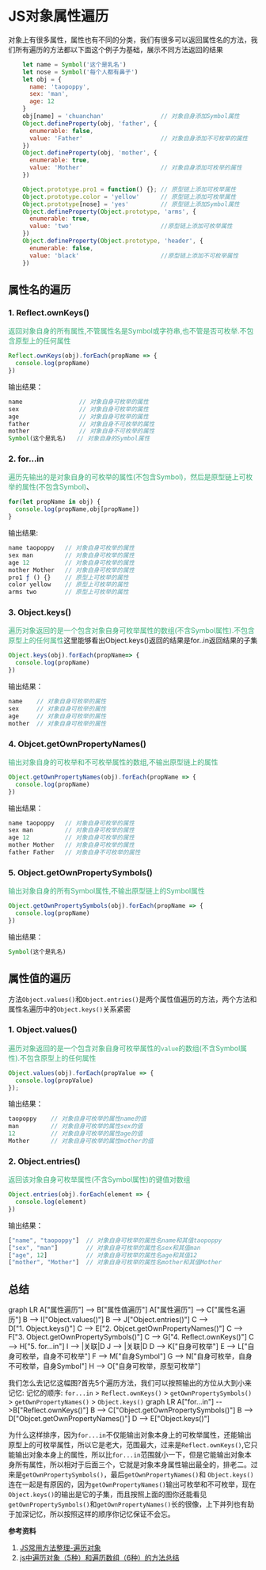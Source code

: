 # JS对象属性遍历
对象上有很多属性，属性也有不同的分类，我们有很多可以返回属性名的方法，我们所有遍历的方法都以下面这个例子为基础，展示不同方法返回的结果
```javascript
    let name = Symbol('这个是乳名')
    let nose = Symbol('每个人都有鼻子')
    let obj = {
      name: 'taopoppy',
      sex: 'man',
      age: 12
    }
    obj[name] = 'chuanchan'                // 对象自身添加Symbol属性
    Object.defineProperty(obj, 'father', {
      enumerable: false,
      value: 'Father'                      // 对象自身添加不可枚举的属性
    })
    Object.defineProperty(obj, 'mother', {
      enumerable: true,
      value: 'Mother'                      // 对象自身添加可枚举的属性
    })

    Object.prototype.pro1 = function() {}; // 原型链上添加可枚举属性
    Object.prototype.color = 'yellow'      // 原型链上添加可枚举属性
    Object.prototype[nose] = 'yes'         // 原型链上添加Symbol属性
    Object.defineProperty(Object.prototype, 'arms', {
      enumerable: true,
      value: 'two'                         //原型链上添加可枚举属性
    })
    Object.defineProperty(Object.prototype, 'header', {
      enumerable: false,
      value: 'black'                       //原型链上添加不可枚举属性
    })
```

## 属性名的遍历

### 1. Reflect.ownKeys()
<font color=#3eaf7c>返回对象自身的所有属性,不管属性名是Symbol或字符串,也不管是否可枚举.不包含原型上的任何属性</font>
```javascript
Reflect.ownKeys(obj).forEach(propName => {
  console.log(propName)
})
```
输出结果：
```javascript
name                // 对象自身可枚举的属性
sex                 // 对象自身可枚举的属性
age                 // 对象自身可枚举的属性
father              // 对象自身不可枚举的属性
mother              // 对象自身不可枚举的属性
Symbol(这个是乳名)   // 对象自身的Symbol属性
```

### 2. for...in
<font color=#3eaf7c>遍历先输出的是对象自身的可枚举的属性(不包含Symbol)，然后是原型链上可枚举的属性(不包含Symbol)</font>、

```javascript
for(let propName in obj) {
  console.log(propName,obj[propName])
}
```
输出结果: 
```javascript
name taopoppy   // 对象自身可枚举的属性
sex man         // 对象自身可枚举的属性
age 12          // 对象自身可枚举的属性
mother Mother   // 对象自身可枚举的属性
pro1 ƒ () {}    // 原型上可枚举的属性
color yellow    // 原型上可枚举的属性
arms two        // 原型上可枚举的属性
```

### 3. Object.keys()
<font color=#3eaf7c>遍历对象返回的是一个包含对象自身可枚举属性的数组(不含Symbol属性).不包含原型上的任何属性</font>这里能够看出Object.keys()返回的结果是for..in返回结果的子集
```javascript
Object.keys(obj).forEach(propName=> {
  console.log(propName)
})
```
输出结果：
```javascript
name    // 对象自身可枚举的属性
sex     // 对象自身可枚举的属性
age     // 对象自身可枚举的属性
mother  // 对象自身可枚举的属性
```

### 4. Objcet.getOwnPropertyNames()
<font color=#3eaf7c>输出对象自身的可枚举和不可枚举属性的数组,不输出原型链上的属性</font>
```javascript
Object.getOwnPropertyNames(obj).forEach(propName => {
  console.log(propName)
})
```
输出结果：
```javascript
name taopoppy   // 对象自身可枚举的属性
sex man         // 对象自身可枚举的属性
age 12          // 对象自身可枚举的属性
mother Mother   // 对象自身可枚举的属性
father Father   // 对象自身不可枚举的属性
```

### 5. Object.getOwnPropertySymbols()
<font color=#3eaf7c>输出对象自身的所有Symbol属性,不输出原型链上的Symbol属性</font>
```javascript
Object.getOwnPropertySymbols(obj).forEach(propName => {
  console.log(propName)
})
```
输出结果：
```javascript
Symbol(这个是乳名)
```

## 属性值的遍历
方法`Object.values()`和`Object.entries()`是两个属性值遍历的方法，两个方法和属性名遍历中的`Object.keys()`关系紧密

### 1. Object.values()
<font color=#3eaf7c>遍历对象返回的是一个包含对象自身可枚举属性的`value`的数组(不含Symbol属性).不包含原型上的任何属性</font>
```javascript
Object.values(obj).forEach(propValue => {
  console.log(propValue)
});
```
输出结果：
```javascript
taopoppy    // 对象自身可枚举的属性name的值
man         // 对象自身可枚举的属性sex的值
12          // 对象自身可枚举的属性age的值
Mother      // 对象自身可枚举的属性mother的值
```

### 2. Object.entries()
<font color=#3eaf7c>返回该对象自身可枚举属性(不含Symbol属性)的键值对数组</font>
```javascript
Object.entries(obj).forEach(element => {
  console.log(element)
})
```
输出结果：
```javascript
["name", "taopoppy"]  // 对象自身可枚举的属性名name和其值taopoppy
["sex", "man"]        // 对象自身可枚举的属性名sex和其值man
["age", 12]           // 对象自身可枚举的属性名age和其值12
["mother", "Mother"]  // 对象自身可枚举的属性名mother和其值Mother
```

## 总结
<mermaid>
graph LR
  A["属性遍历"] --> B["属性值遍历"]
  A["属性遍历"] --> C["属性名遍历"]
  B --> I["Object.values()"]
  B --> J["Object.entries()"]
  C --> D["1.&nbsp;Object.keys()"]
  C --> E["2.&nbsp;Objcet.getOwnPropertyNames()"]
  C --> F["3.&nbsp;Object.getOwnPropertySymbols()"]
  C --> G["4.&nbsp;Reflect.ownKeys()"]
  C --> H["5.&nbsp;for...in"]
  I --> |关联|D
  J --> |关联|D
  D --> K["自身可枚举"]
  E --> L["自身可枚举，自身不可枚举"]
  F --> M["自身Symbol"]
  G --> N["自身可枚举，自身不可枚举，自身Symbol"]
  H --> O["自身可枚举，原型可枚举"]
</mermaid>

我们怎么去记忆这幅图?首先5个遍历方法，我们可以按照输出的方位从大到小来记忆:
记忆的顺序: `for...in` > `Reflect.ownKeys()` > `getOwnPropertySymbols()` > `getOwnPropertyNames()` > `Object.keys()`
<mermaid>
graph LR
  A["for...in"] -->B["Reflect.ownKeys()"]
  B --> C["Object.getOwnPropertySymbols()"]
  B --> D["Objcet.getOwnPropertyNames()"]
  D --> E["Object.keys()"]
</mermaid>

为什么这样排序，因为`for...in`不仅能输出对象本身上的可枚举属性，还能输出原型上的可枚举属性，所以它是老大，范围最大，过来是`Reflect.ownKeys()`,它只能输出对象本身上的属性，所以比`for...in`范围就小一下，但是它能输出对象本身所有属性，所以相对于后面三个，它就是对象本身属性输出最全的，排老二。过来是`getOwnPropertySymbols()`，最后`getOwnPropertyNames()`和 `Object.keys()`连在一起是有原因的，因为`getOwnPropertyNames()`输出可枚举和不可枚举，现在`Object.keys()`的输出是它的子集，而且按照上面的图你还能看见`getOwnPropertySymbols()`和`getOwnPropertyNames()`长的很像，上下并列也有助于加深记忆，所以按照这样的顺序你记忆保证不会忘。





**参考资料**
1. [JS常用方法整理-遍历对象](https://cloud.tencent.com/developer/article/1195953)
2. [js中遍历对象（5种）和遍历数组（6种）的方法总结](http://www.php.cn/js-tutorial-408347.html)